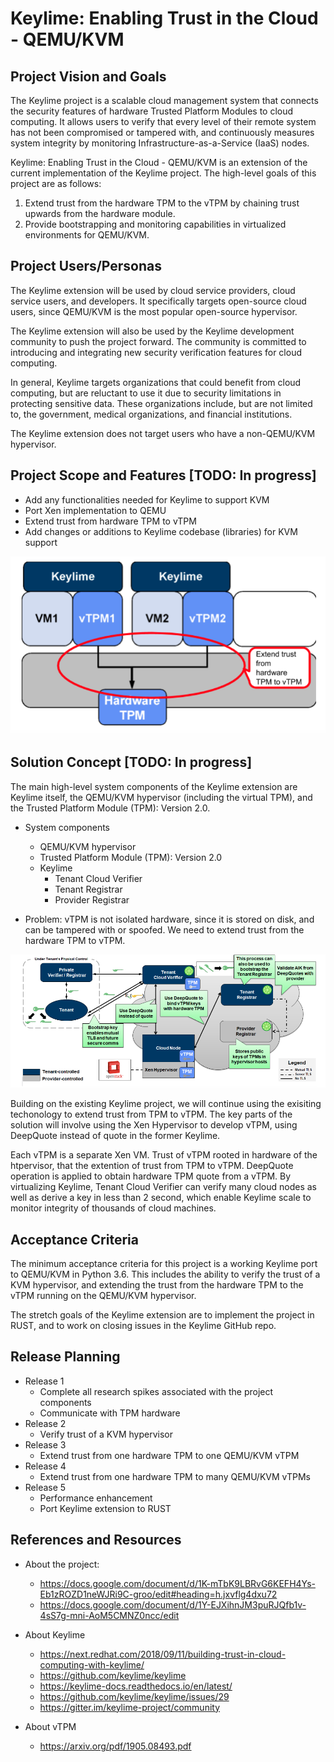 # Keylime: Enabling Trust in the Cloud - QEMU/KVM

## Project Vision and Goals

The Keylime project is a scalable cloud management system that connects the security features of hardware Trusted Platform Modules to cloud computing.  It allows users to verify that every level of their remote system has not been compromised or tampered with, and continuously measures system integrity by monitoring Infrastructure-as-a-Service (IaaS) nodes.

Keylime: Enabling Trust in the Cloud - QEMU/KVM is an extension of the current implementation of the Keylime project. The high-level goals of this project are as follows:

1. Extend trust from the hardware TPM to the vTPM by chaining trust upwards from the hardware module.
2. Provide bootstrapping and monitoring capabilities in virtualized environments for QEMU/KVM.


## Project Users/Personas
The Keylime extension will be used by cloud service providers, cloud service users, and developers.  It specifically targets open-source cloud users, since QEMU/KVM is the most popular open-source hypervisor. 

The Keylime extension will also be used by the Keylime development community to push the project forward. The community is committed to introducing and integrating new security verification features for cloud computing.

In general, Keylime targets organizations that could benefit from cloud computing, but are reluctant to use it due to security limitations in protecting sensitive data.  These organizations include, but are not limited to, the government, medical organizations, and financial institutions.

The Keylime extension does not target users who have a non-QEMU/KVM hypervisor.


## Project Scope and Features [TODO: In progress]
- Add any functionalities needed for Keylime to support KVM
- Port Xen implementation to QEMU
- Extend trust from hardware TPM to vTPM
- Add changes or additions to Keylime codebase (libraries) for KVM support

![System diagram of Keylime implementation](/assets/images/solution_diagram.png)


## Solution Concept [TODO: In progress]
The main high-level system components of the Keylime extension are Keylime itself, the QEMU/KVM hypervisor (including the virtual TPM), and the Trusted Platform Module (TPM): Version 2.0.

- System components
  - QEMU/KVM hypervisor
  - Trusted Platform Module (TPM): Version 2.0
  - Keylime
    - Tenant Cloud Verifier
    - Tenant Registrar
    - Provider Registrar
    
- Problem: vTPM is not isolated hardware, since it is stored on disk, and can be tampered with or spoofed. We need to extend trust from the hardware TPM to vTPM.

![System diagram of Keylime implementation](/assets/images/keylime_diagram.png)

Building on the existing Keylime project, we will continue using the exisiting techonology to extend trust from TPM to vTPM. The key parts of the solution will involve using the Xen Hypervisor to develop vTPM, using DeepQuote instead of quote in the former Keylime.

Each vTPM is a separate Xen VM. Trust of vTPM rooted in hardware of the htpervisor, that the extention of trust from TPM to vTPM. DeepQuote operation is applied to obtain hardware TPM quote from a vTPM. By virtualizing Keylime, Tenant Cloud Verifier can verify many cloud nodes as well as derive a key in less than 2 second, which enable Keylime scale to monitor integrity of thousands of cloud machines.

## Acceptance Criteria

The minimum acceptance criteria for this project is a working Keylime port to QEMU/KVM in Python 3.6.  This includes the ability to verify the trust of a KVM hypervisor, and extending the trust from the hardware TPM to the vTPM running on the QEMU/KVM hypervisor.

The stretch goals of the Keylime extension are to implement the project in RUST, and to work on closing issues in the Keylime GitHub repo.


## Release Planning
- Release 1
  - Complete all research spikes associated with the project components
  - Communicate with TPM hardware
- Release 2
  - Verify trust of a KVM hypervisor
- Release 3
  - Extend trust from one hardware TPM to one QEMU/KVM vTPM
- Release 4
  - Extend trust from one hardware TPM to many QEMU/KVM vTPMs
- Release 5
  - Performance enhancement
  - Port Keylime extension to RUST

## References and Resources
- About the project: 
  - https://docs.google.com/document/d/1K-mTbK9LBRvG6KEFH4Ys-Eb1zROZD1neWJRi9C-groo/edit#heading=h.jxvflg4dxu72
  - https://docs.google.com/document/d/1Y-EJXihnJM3puRJQfb1v-4sS7g-mni-AoM5CMNZ0ncc/edit

- About Keylime
  - https://next.redhat.com/2018/09/11/building-trust-in-cloud-computing-with-keylime/
  - https://github.com/keylime/keylime
  - https://keylime-docs.readthedocs.io/en/latest/
  - https://github.com/keylime/keylime/issues/29
  - https://gitter.im/keylime-project/community

- About vTPM
  - https://arxiv.org/pdf/1905.08493.pdf
